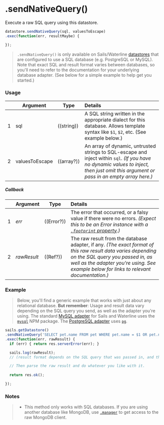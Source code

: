 # .sendNativeQuery()

Execute a raw SQL query using this datastore.

```javascript
datastore.sendNativeQuery(sql, valuesToEscape)
.exec(function(err, resultMaybe) {

});
```

> `.sendNativeQuery()` is only available on Sails/Waterline [datastores](http://sailsjs.com/documentation/reference/waterline-orm/datastores) that are configured to use a SQL database (e.g. PostgreSQL or MySQL). Note that exact SQL and result format varies between databases, so you'll need to refer to the documentation for your underlying database adapter. (See below for a simple example to help get you started.)

### Usage
|   |     Argument        | Type                | Details
|---|---------------------|---------------------|:------------|
| 1 | sql                 | ((string))          | A SQL string written in the appropriate dialect for this database.  Allows template syntax like `$1`, `$2`, etc. (See example below.)  |
| 2 | valuesToEscape     | ((array?))           | An array of dynamic, untrusted strings to SQL-escape and inject within `sql`.  _(If you have no dynamic values to inject, then just omit this argument or pass in an empty array here.)_

##### Callback
|   |     Argument        | Type                | Details |
|---|:--------------------|---------------------|:---------------------------------------------------------------------------------|
| 1 |    _err_            | ((Error?))          | The error that occurred, or a falsy value if there were no errors.  _(Expect this to be an Error instance with a [`.footprint` property](https://github.com/treelinehq/waterline-query-docs/blob/8fc158d8460aa04ee6233fefbdf83cc17e7645df/docs/errors.md).)_
| 2 |    _rawResult_      | ((Ref?))            | The raw result from the database adapter, if any. _(The exact format of this raw result data varies depending on the SQL query you passed in, as well as the adapter you're using. See example below for links to relevant documentation.)_ |

### Example

> Below, you'll find a generic example that works with just about any relational database.  **But remember**: Usage and result data vary depending on the SQL query you send, as well as the adapter you're using.  The standard [MySQL adapter](http://sailsjs.com/documentation/concepts/extending-sails/adapters/available-adapters#?sailsmysql) for Sails and Waterline uses the [`mysql`](http://npmjs.com/package/mysql) NPM package.  The [PostgreSQL adapter](http://sailsjs.com/documentation/concepts/extending-sails/adapters/available-adapters#?sailspostgresql) uses [`pg`](http://npmjs.com/package/pg).

```js
sails.getDatastore()
.sendNativeQuery('SELECT pet.name FROM pet WHERE pet.name = $1 OR pet.name = $2', [ 'dog', 'cat' ])
.exec(function(err, rawResult) {
  if (err) { return res.serverError(err); }

  sails.log(rawResult);
  // (result format depends on the SQL query that was passed in, and the adapter you're using)

  // Then parse the raw result and do whatever you like with it.
  
  return res.ok();

});
```


### Notes
> + This method only works with SQL databases.  If you are using another database like MongoDB, use [`.manager`](http://sailsjs.com/documentation/reference/waterline-orm/datastores/manager) to get access to the raw MongoDB client.


<docmeta name="displayName" value=".sendNativeQuery()">
<docmeta name="pageType" value="method">

